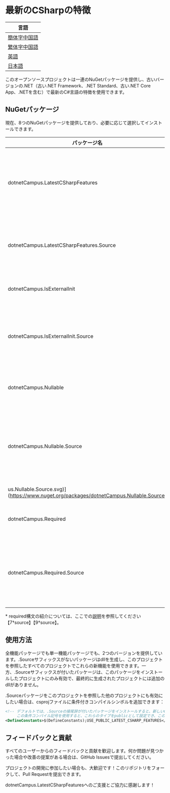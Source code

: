 # 最新のCSharpの特徴

| 言語 |
| --- |
| [簡体字中国語](https://github.com/dotnet-campus/dotnetCampus.LatestCSharpFeatures/blob/main/README.zh-CHS.txt) |
| [繁体字中国語](https://github.com/dotnet-campus/dotnetCampus.LatestCSharpFeatures/blob/main/README.zh-CHT.txt) |
| [英語](https://github.com/dotnet-campus/dotnetCampus.LatestCSharpFeatures/blob/main/README.en.txt) |
| [日本語](https://github.com/dotnet-campus/dotnetCampus.LatestCSharpFeatures/blob/main/README.jp.txt) |

このオープンソースプロジェクトは一連のNuGetパッケージを提供し、古いバージョンの.NET（古い.NET Framework、.NET Standard、古い.NET Core App、.NETを含む）で最新のC#言語の特徴を使用できます。

## NuGetパッケージ

現在、8つのNuGetパッケージを提供しており、必要に応じて選択してインストールできます。

|パッケージ名|機能|リンク|
|---|---|---|
|dotnetCampus.LatestCSharpFeatures|全機能パッケージ、すべての新しいC#機能が含まれています|[![NuGet](https://img.shields.io/nuget/v/dotnetCampus.LatestCSharpFeatures.svg)](https://www.nuget.org/packages/dotnetCampus.LatestCSharpFeatures)|
|dotnetCampus.LatestCSharpFeatures.Source|全機能パッケージのソースコードバージョン|[![NuGet](https://img.shields.io/nuget/v/dotnetCampus.LatestCSharpFeatures.Source.svg)](https://www.nuget.org/packages/dotnetCampus.LatestCSharpFeatures.Source)|
|dotnetCampus.IsExternalInit|init構文の使用をサポート|[![NuGet](https://img.shields.io/nuget/v/dotnetCampus.IsExternalInit.svg)](https://www.nuget.org/packages/dotnetCampus.IsExternalInit)|
|dotnetCampus.IsExternalInit.Source|init構文の使用をサポートするソースコードバージョン|[![NuGet](https://img.shields.io/nuget/v/dotnetCampus.IsExternalInit.Source.svg)](https://www.nuget.org/packages/dotnetCampus.IsExternalInit.Source)|
|dotnetCampus.Nullable|豊富なnull許容型の使用をサポート|[![NuGet](https://img.shields.io/nuget/v/dotnetCampus.Nullable.svg)](https://www.nuget.org/packages/dotnetCampus.Nullable)|
|dotnetCampus.Nullable.Source|豊富なnull許容型の使用をサポートするソースコードバージョン|[![NuGet](https://img.shields.io/nuget/v/dotnetCamp```
us.Nullable.Source.svg)](https://www.nuget.org/packages/dotnetCampus.Nullable.Source)|
|dotnetCampus.Required|required構文のサポートを追加*|[![NuGet](https://img.shields.io/nuget/v/dotnetCampus.Required.svg)](https://www.nuget.org/packages/dotnetCampus.Required)|
|dotnetCampus.Required.Source|required構文のサポートを追加するソースコードバージョン*|[![NuGet](https://img.shields.io/nuget/v/dotnetCampus.Required.Source.svg)](https://www.nuget.org/packages/dotnetCampus.Required.Source)|

\* required構文の紹介については、ここでの[説明](https://learn.microsoft.com/en-us/dotnet/csharp/language-reference/keywords/required)を参照してください【7†source】【9†source】。

## 使用方法

全機能パッケージでも単一機能パッケージでも、2つのバージョンを提供しています。.Sourceサフィックスがないパッケージはdllを生成し、このプロジェクトを参照したすべてのプロジェクトでこれらの新機能を使用できます。一方、.Sourceサフィックスが付いたパッケージは、このパッケージをインストールしたプロジェクトにのみ有効で、最終的に生成されたプロジェクトには追加のdllがありません。

.Sourceパッケージをこのプロジェクトを参照した他のプロジェクトにも有効にしたい場合は、csprojファイルに条件付きコンパイルシンボルを追加できます：

```xml
<!-- デフォルトでは、.Sourceの接尾辞が付いたパッケージをインストールすると、新しいC#の機能がinternalとして現在のプロジェクトにインポートされます。
     この条件コンパイル記号を使用すると、これらのタイプをpublicとして設定でき、このプロジェクトを参照している他のプロジェクトもこれらの新機能を使用できます。 -->
<DefineConstants>$(DefineConstants);USE_PUBLIC_LATEST_CSHARP_FEATURES</DefineConstants>
```

## フィードバックと貢献

すべてのユーザーからのフィードバックと貢献を歓迎します。何か問題が見つかった場合や改善の提案がある場合は、GitHub Issuesで提出してください。

プロジェクトの開発に参加したい場合も、大歓迎です！このリポジトリをフォークして、Pull Requestを提出できます。

dotnetCampus.LatestCSharpFeaturesへのご支援とご協力に感謝します！
